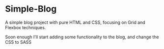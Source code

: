 # Simple-Blog
A simple blog project with pure HTML and CSS, focusing on Grid and Flexbox techniques.


Soon enough I'll start adding some functionality to the blog, and change the CSS to SASS
